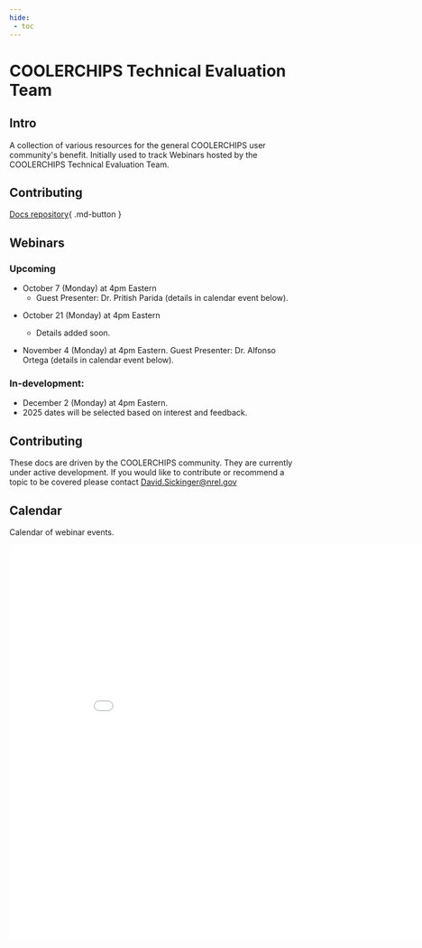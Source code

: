 ```yaml
---
hide:
 - toc
---
```


# COOLERCHIPS Technical Evaluation Team

## Intro
A collection of various resources for the general COOLERCHIPS user community's benefit. Initially used to track Webinars hosted by the COOLERCHIPS Technical Evaluation Team.

## Contributing 

[Docs repository](https://github.com/NREL/COOLERCHIPS-Technical-Evaluation-Team){ .md-button } 

## Webinars

### Upcoming

- October 7 (Monday) at 4pm Eastern
    - Guest Presenter: Dr. Pritish Parida (details in calendar event below).

+ October 21 (Monday) at 4pm Eastern
    - Details added soon.

+ November 4 (Monday) at 4pm Eastern. Guest Presenter: Dr. Alfonso Ortega (details in calendar event below).

### In-development:

+ December 2 (Monday) at 4pm Eastern.
+ 2025 dates will be selected based on interest and feedback.


## Contributing

These docs are driven by the COOLERCHIPS community. They are currently under active development. If you would like to contribute or recommend a topic to be covered please contact David.Sickinger@nrel.gov 


## Calendar
Calendar of webinar events. 
<iframe width=900, height=700 scrolling="no" frameBorder=0 src="includes/calendar.html"></iframe>
<calendar.html>
